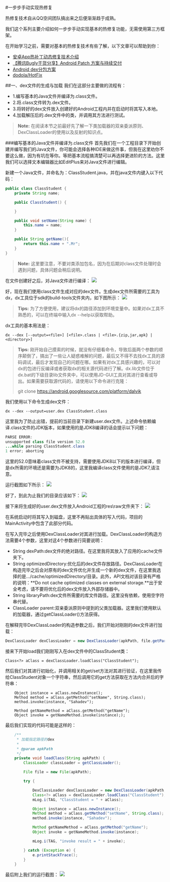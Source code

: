 #一步步手动实现热修复

热修复技术自从QQ空间团队搞出来之后便渐渐趋于成熟。

我们这个系列主要介绍如何一步步手动实现基本的热修复功能，无需使用第三方框架。

在开始学习之前，需要对基本的热修复技术有些了解，以下文章可以帮助到你：

- [安卓App热补丁动态修复技术介绍](https://mp.weixin.qq.com/s?__biz=MzI1MTA1MzM2Nw==&mid=400118620&idx=1&sn=b4fdd5055731290eef12ad0d17f39d4a&scene=1&srcid=1106Imu9ZgwybID13e7y2nEi#wechat_redirect)
- [【腾讯Bugly干货分享】Android Patch 方案与持续交付](https://my.oschina.net/bugly/blog/727850)
- [Android dex分包方案](http://blog.csdn.net/vurtne_ye/article/details/39666381)
- [dodola/HotFix](https://github.com/dodola/HotFix)

##一、dex文件的生成与加载
我们在这部分主要做的流程有：

- 1.编写基本的Java文件并编译为.class文件。
- 2.将.class文件转为.dex文件。
- 3.将转好的dex文件放入创建好的Android工程内并在启动时将其写入本地。
- 4.加载解压后的.dex文件中的类，并调用其方法进行测试。

>**Note:** 在阅读本节之前最好先了解一下类加载器的双亲委派原则、DexClassLoader的使用以及反射的知识点。

###编写基本的Java文件并编译为.class文件
首先我们在一个工程目录下开始创建并编写我们的Java文件，你可能会选择各种IDE来做这件事，但我在这里劝你不要这么做，因为有坑在等你。等把基本流程搞清楚可以再选择更进阶的方法。这里我们可以选择文本编辑器比如EditPlus来对Java文件进行编辑。

新建一个Java文件，并命名为：ClassStudent.java，并在java文件内键入以下代码：
```java
public class ClassStudent {
	private String name;

	public ClassStudent() {

	}

	public void setName(String name) {
		this.name = name;
	}

	public String getName(){
		return this.name + ".Mr";	
	}
}
```

> **Note:** 这里要注意，不要对类添加包名，因为在后期对class文件处理时会遇到问题，具体问题会稍后说明。

在文件创建好之后，对Java文件进行编译：
![](https://code.csdn.net/u011064099/sahadevhotfix/blob/master/blogResource/20161123174417.png)

好，现在我们使用class文件生成对应的dex文件。生成dex文件所需要的工具为dx，dx工具位于sdk的build-tools文件夹内，如下图所示：
![](https://code.csdn.net/u011064099/sahadevhotfix/blob/master/blogResource/20161123175306.png)

> **Tips:** 为了方便使用，建议将dx的路径添加到环境变量中。如果对dx工具不熟悉的，可以在终端中输入dx --help以获取帮助。

dx工具的基本用法是：
```
dx --dex [--output=<file>] [<file>.class | <file>.{zip,jar,apk} | <directory>]
```

> **Tips:** 刚开始自己摸索的时候，就没有仔细看命令，导致后面两个参数的顺序颠倒了，搞出了一些让人疑惑难解的问题，最后又不得不去找dx工具的源码调试，最后才发现自己的问题在哪。如果有对dx工具感兴趣的，可以对dx的包进行反编译或者获取dx的相关源代码进行了解。dx.lib文件位于dx.bat的下级目录lib文件夹中，可以使用JD-GUI工具对其进行查看或导出。如果需要获取源代码的，请使用以下命令进行克隆：
> 
> git clone https://android.googlesource.com/platform/dalvik
> 

我们使用以下命令生成dex文件：
```
dx --dex --output=user.dex ClassStudent.class
```

这里我为了防止出错，提前的当前目录下新建user.dex文件。上述命令依赖编译.class文件的JDK版本，如果使用的是JDK8编译的话会提示以下问题：
```java
PARSE ERROR:
unsupported class file version 52.0
...while parsing ClassStudent.class
1 error; aborting
```

这里的52.0意味着class文件不被支持，需要使用JDK8以下的版本进行编译，但是dx所需的环境还是需要为JDK8的，这里我编译class文件使用的是JDK7,请注意。

运行截图如下所示：
![](https://code.csdn.net/u011064099/sahadevhotfix/blob/master/blogResource/20161123160811.png)

好了，到此为止我们的目录应该如下：
![](https://code.csdn.net/u011064099/sahadevhotfix/blob/master/blogResource/20161123181510.png)

接下来将生成好的user.dex文件放入Android工程的res\raw文件夹下：
![](https://code.csdn.net/u011064099/sahadevhotfix/blob/master/blogResource/20161123181909.png)

在系统启动时将其写入到磁盘，这里不再贴出具体的写入代码，项目的MainActivity中包含了此部分代码。

在写入完毕之后使用DexClassLoader对其进行加载。DexClassLoader的构造方法需要4个参数，这里对这4个参数进行简要说明：

- String dexPath:dex文件的绝对路径。在这里我将其放入了应用的cache文件夹下。
- String optimizedDirectory:优化后的dex文件存放路径。DexClassLoader在构造完毕之后会对原有的dex文件优化并生成一个新的dex文件，在这里我选择的是.../cache/optimizedDirectory/目录。此外，API文档对该目录有严格的说明：**Do not cache optimized classes on external storage.**出于安全考虑，请不要将优化后的dex文件放入外部存储器中。
- String libraryPath:dex文件所需要的库文件路径。这里没有依赖，使用空字符串代替。
- ClassLoader parent:双亲委派原则中提到的父类加载器。这里我们使用默认的加载器，通过getClassLoader()方法获得。

在解释完毕DexClassLoader的构造参数之后，我们开始对刚刚的dex文件进行加载：
```java
DexClassLoader dexClassLoader = new DexClassLoader(apkPath, file.getParent() + "/optimizedDirectory/", "", classLoader);
```

接来下开始load我们刚刚写入在dex文件中的ClassStudent类：
```
Class<?> aClass = dexClassLoader.loadClass("ClassStudent");
```

然后我们对其进行初始化，并调用相关的get/set方法对其进行验证，在这里我传给ClassStudent对象一个字符串，然后调用它的get方法获取在方法内合并后的字符串：
```
	Object instance = aClass.newInstance();
	Method method = aClass.getMethod("setName", String.class);
	method.invoke(instance, "Sahadev");
			
	Method getNameMethod = aClass.getMethod("getName");
	Object invoke = getNameMethod.invoke(instance););
```

最后我们实现的代码可能是这样的：
```java
    /**
     * 加载指定路径的dex
     *
     * @param apkPath
     */
    private void loadClass(String apkPath) {
        ClassLoader classLoader = getClassLoader();

        File file = new File(apkPath);

        try {

            DexClassLoader dexClassLoader = new DexClassLoader(apkPath, file.getParent() + "/optimizedDirectory/", "", classLoader);
            Class<?> aClass = dexClassLoader.loadClass("ClassStudent");
            mLog.i(TAG, "ClassStudent = " + aClass);

            Object instance = aClass.newInstance();
            Method method = aClass.getMethod("setName", String.class);
            method.invoke(instance, "Sahadev");

            Method getNameMethod = aClass.getMethod("getName");
            Object invoke = getNameMethod.invoke(instance);

            mLog.i(TAG, "invoke result = " + invoke);

        } catch (Exception e) {
            e.printStackTrace();
        }
    }
```

最后附上我们的运行截图：
![](https://code.csdn.net/u011064099/sahadevhotfix/blob/master/blogResource/194172438045771671.jpg)